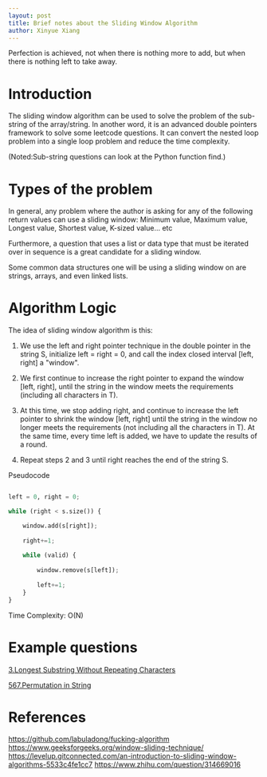 ```yaml
--- 
layout: post
title: Brief notes about the Sliding Window Algorithm
author: Xinyue Xiang
---
```


Perfection is achieved, not when there is nothing more to add, but when there is nothing left to take away.

# Introduction

The sliding window algorithm can be used to solve the problem of the sub-string of the array/string. 
In another word, it is an advanced double pointers framework to solve some leetcode questions.
It can convert the nested loop problem into a single loop problem and reduce the time complexity.

(Noted:Sub-string questions can look at the Python function find.)

# Types of the problem

In general, any problem where the author is asking for any of the following return values can use a sliding window:
Minimum value, Maximum value, Longest value, Shortest value, K-sized value... etc

Furthermore, a question that uses a list or data type that must be iterated over in sequence is a great candidate for a sliding window. 

Some common data structures one will be using a sliding window on are strings, arrays, and even linked lists.

# Algorithm Logic

The idea of sliding window algorithm is this:

1) We use the left and right pointer technique in the double pointer in the string S, initialize left = right = 0, and call the index closed interval [left, right] a "window".

2) We first continue to increase the right pointer to expand the window [left, right], until the string in the window meets the requirements (including all characters in T).

3) At this time, we stop adding right, and continue to increase the left pointer to shrink the window [left, right] until the string in the window no longer meets the requirements (not including all the characters in T). At the same time, every time left is added, we have to update the results of a round.

4) Repeat steps 2 and 3 until right reaches the end of the string S.


Pseudocode

```python 3

left = 0, right = 0;

while (right < s.size()) {

    window.add(s[right]);
    
    right+=1;
    
    while (valid) {
    
        window.remove(s[left]);
        
        left+=1;
    }
}
```

Time Complexity: O(N)

# Example questions

[3.Longest Substring Without Repeating Characters](https://leetcode.com/problems/longest-substring-without-repeating-characters)

[567.Permutation in String](https://leetcode.com/problems/permutation-in-string)



# References
https://github.com/labuladong/fucking-algorithm
https://www.geeksforgeeks.org/window-sliding-technique/
https://levelup.gitconnected.com/an-introduction-to-sliding-window-algorithms-5533c4fe1cc7
https://www.zhihu.com/question/314669016





